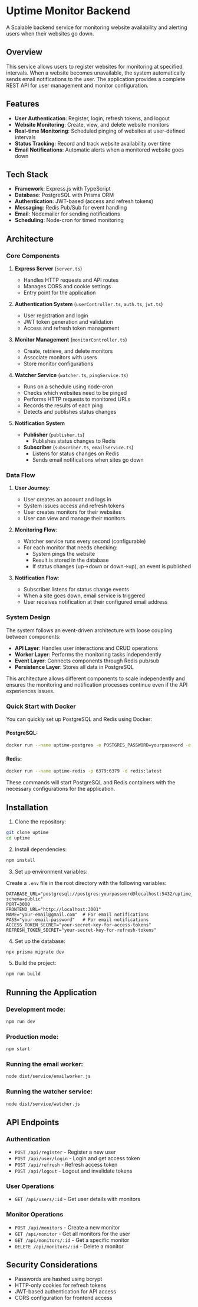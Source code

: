 # Uptime Monitor Backend

A Scalable backend service for monitoring website availability and alerting users when their websites go down.

## Overview

This service allows users to register websites for monitoring at specified intervals. When a website becomes unavailable, the system automatically sends email notifications to the user. The application provides a complete REST API for user management and monitor configuration.

## Features

- **User Authentication**: Register, login, refresh tokens, and logout
- **Website Monitoring**: Create, view, and delete website monitors
- **Real-time Monitoring**: Scheduled pinging of websites at user-defined intervals
- **Status Tracking**: Record and track website availability over time
- **Email Notifications**: Automatic alerts when a monitored website goes down

## Tech Stack

- **Framework**: Express.js with TypeScript
- **Database**: PostgreSQL with Prisma ORM
- **Authentication**: JWT-based (access and refresh tokens)
- **Messaging**: Redis Pub/Sub for event handling
- **Email**: Nodemailer for sending notifications
- **Scheduling**: Node-cron for timed monitoring

## Architecture

### Core Components

1. **Express Server** (`server.ts`)
   - Handles HTTP requests and API routes
   - Manages CORS and cookie settings
   - Entry point for the application

2. **Authentication System** (`userController.ts`, `auth.ts`, `jwt.ts`)
   - User registration and login
   - JWT token generation and validation
   - Access and refresh token management

3. **Monitor Management** (`monitorController.ts`)
   - Create, retrieve, and delete monitors
   - Associate monitors with users
   - Store monitor configurations

4. **Watcher Service** (`watcher.ts`, `pingService.ts`)
   - Runs on a schedule using node-cron
   - Checks which websites need to be pinged
   - Performs HTTP requests to monitored URLs
   - Records the results of each ping
   - Detects and publishes status changes

5. **Notification System**
   - **Publisher** (`publisher.ts`)
     - Publishes status changes to Redis
   - **Subscriber** (`subscriber.ts`, `emailService.ts`)
     - Listens for status changes on Redis
     - Sends email notifications when sites go down

### Data Flow

1. **User Journey**:
   - User creates an account and logs in
   - System issues access and refresh tokens
   - User creates monitors for their websites
   - User can view and manage their monitors

2. **Monitoring Flow**:
   - Watcher service runs every second (configurable)
   - For each monitor that needs checking:
     - System pings the website
     - Result is stored in the database
     - If status changes (up→down or down→up), an event is published

3. **Notification Flow**:
   - Subscriber listens for status change events
   - When a site goes down, email service is triggered
   - User receives notification at their configured email address

### System Design

The system follows an event-driven architecture with loose coupling between components:

- **API Layer**: Handles user interactions and CRUD operations
- **Worker Layer**: Performs the monitoring tasks independently
- **Event Layer**: Connects components through Redis pub/sub
- **Persistence Layer**: Stores all data in PostgreSQL

This architecture allows different components to scale independently and ensures the monitoring and notification processes continue even if the API experiences issues.

### Quick Start with Docker

You can quickly set up PostgreSQL and Redis using Docker:

#### PostgreSQL:
```bash
docker run --name uptime-postgres -e POSTGRES_PASSWORD=yourpassword -e POSTGRES_USER=postgres -e POSTGRES_DB=uptime_monitor -p 5432:5432 -d postgres:latest
```

#### Redis:
```bash
docker run --name uptime-redis -p 6379:6379 -d redis:latest
```

These commands will start PostgreSQL and Redis containers with the necessary configurations for the application.

## Installation

1. Clone the repository:

```bash
git clone uptime
cd uptime
```

2. Install dependencies:

```bash
npm install
```

3. Set up environment variables:

Create a `.env` file in the root directory with the following variables:

```
DATABASE_URL="postgresql://postgres:yourpassword@localhost:5432/uptime_monitor?schema=public"
PORT=3000
FRONTEND_URL="http://localhost:3001"
NAME="your-email@gmail.com"  # For email notifications
PASS="your-email-password"   # For email notifications
ACCESS_TOKEN_SECRET="your-secret-key-for-access-tokens"
REFRESH_TOKEN_SECRET="your-secret-key-for-refresh-tokens"
```

4. Set up the database:

```bash
npx prisma migrate dev
```

5. Build the project:

```bash
npm run build
```

## Running the Application

### Development mode:

```bash
npm run dev
```

### Production mode:

```bash
npm start
```

### Running the email worker:

```bash
node dist/service/emailworker.js
```

### Running the watcher service:

```bash
node dist/service/watcher.js
```

## API Endpoints

### Authentication
- `POST /api/register` - Register a new user
- `POST /api/user/login` - Login and get access token
- `POST /api/refresh` - Refresh access token
- `POST /api/logout` - Logout and invalidate tokens

### User Operations
- `GET /api/users/:id` - Get user details with monitors

### Monitor Operations
- `POST /api/monitors` - Create a new monitor
- `GET /api/monitor` - Get all monitors for the user
- `GET /api/monitors/:id` - Get a specific monitor
- `DELETE /api/monitors/:id` - Delete a monitor

## Security Considerations

- Passwords are hashed using bcrypt
- HTTP-only cookies for refresh tokens
- JWT-based authentication for API access
- CORS configuration for frontend access

